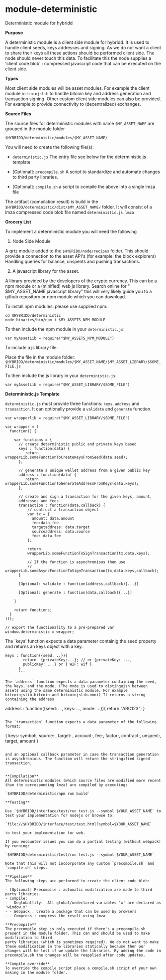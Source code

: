 # module-deterministic
Deterministic module for hybridd

**Purpose**

A deterministic module is a client side module for hybridd. It is used
to handle client seeds, keys addresses and signing. As we
do not want a client to share their keys all these actions should be
performed client side. The node should never touch this data.
To facilitate this the node supplies a 'client code blob' : compressed
javascript code that can be executed on the client side.

**Types**

Most client side modules will be asset modules. For example the client
module `bitcoinjslib` to handle bitcoin key and address generation and transaction signing.
Other custom client side modules can also be provided. For example to
provide connectivity to (decentralized) exchanges.

**Source Files**

The source files for deterministic modules with name `$MY_ASSET_NAME` are grouped in the module folder

`$HYBRIDD/deterministic/modules/$MY_ASSET_NAME/`

You will need to create the following file(s):

- `deterministic.js`              The entry file see below for the deterministic.js template

- [Optional]: `precompile.sh`         A script to standardize and
  automate changes to third party libraries.
- [Optional]: `compile.sh`            a script to compile the above into a single lmza file

The artifact (compilation result) is build in the
`$HYBRIDD/deterministic/dist/$MY_ASSET_NAME/` folder. It will consist of a lmza
compressed code blob file named `deterministic.js.lmza`


**Grocery List**

To implement a deterministic module you will need the following

1) Node Side Module

A qrtz module added to the `$HYBRIDD/node/recipes` folder.
This should provide a connection to the asset API's (for example: the block
explorers) Handling queries for balance, unspents and pushing transactions.

2) A javascript library for the asset.

A library provided by the developers of the crypto currency. This can
be a npm module or  a (minified) web js library. Search online for
" $MY_ASSET_NAME javascript library" this will very likely guide you
to a github repository or npm module which you can download.

To install npm modules: please use supplied npm:

```
cd $HYBRIDD/deterministic
node_binaries/bin/npm i $MY_ASSETS_NPM_MODULE
```

To then include the npm module in your `deterministic.js`:

```
var myAssetLib = require("$MY_ASSETS_NPM_MODULE")
```

To include a js library file:

Place the file in the module folder:
`$HYBRIDD/deterministic/modules/$MY_ASSET_NAME/$MY_ASSET_LIBRARY/$SOME_FILE.js`

To then include the js library in your `deterministic.js`:

```
var myAssetLib = require("$MY_ASSET_LIBRARY/$SOME_FILE")
```

**Deterministic.js Template**

`deterministic.js` must provide three functions: `keys`, `address` and
`transaction`.
It can optionally provide a `validate` and `generate` function.


```
var wrapperlib = require("$MY_ASSET_LIBRARY/$SOME_FILE")

var wrapper = (
  function() {

    var functions = {
      // create deterministic public and private keys based
      keys : function(data) {
         return wrapperLib.someFunctionToCreateKeysFromSeed(data.seed);
      },

      // generate a unique wallet address from a given public key
      address : function(data) {
         return wrapperLib.someFunctionToGenerateAddressFromKeys(data.keys);
      },

      // create and sign a transaction for the given keys, amount,
      addresses and fees
      transaction : function(data,callback) {
          // contruct a transaction object
          var tx = {
            amount: data.amount
            fee:data.fee
            targetaddress: data.target
            sourceaddress: data.source
            fee: data.fee
          };

          return
          wrapperLib.someFunctionToSignTransaction(tx,data.keys);

          // If the function is asynchronious then use
          // wrapperLib.someAsyncFunctionToSignTransaction(tx,data.keys,callback);
      }

      [Optional: validate : function(address,callback){...}]

      [Optional: generate : function(data,callback){...}]

    }

    return functions;
  }
)();

// export the functionality to a pre-prepared var
window.deterministic = wrapper;
```

The `keys' function expects a data parameter containig the seed
property and returns an keys object with a key.

```
keys : function({seed: ..}){
        return  {privateKey:...}; // or {privateKey: ...,
        publicKey: ...} or { WIF: wif }
      }
      ```

The `address` function expects a data parameter containing the seed,
the keys, and the mode. (The mode is used to distinguish between
assets using the same deterministic module. For example
bitcoinjslib.bitcoin and bitcoinjslib.omni) It returns a string
containing the address

```
address : function({seed: .. , keys: ..., mode: ...}){
  return "ABC123";
}
```

The `transaction` function expects a data parameter of the following
format:

```
{
      keys:
      symbol:,
      source: ,
      target: ,
      account:,
      fee:,
      factor:,
      contract:,
      unspent:,
      target,
      amount
}
```

and an optional callback parameter in case the transaction generation
is asynchronious. The function will return the stringified signed transaction.


**Compilation**
All deterministic modules (which source files are modified more recent
than the corresponding lmza) are compiled by executing:

`$HYBRIDD/deterministic/npm run build`

**Testing**

Use `$HYBRIDD/interface/test/run test.js --symbol $YOUR_ASSET_NAME` to
test your implementation for nodejs or browse to:

`file://$HYBRIDD/interface/test/test.html?symbol=$YOUR_ASSET_NAME`

to test your implementation for web.

If you encounter issues you can do a partial testing (without webpack)
by running:

`$HYBRIDD/deterministic/test/run test.js --symbol $YOUR_ASSET_NAME`

Note that this will not incoorporate any custom `precompile.sh` and
`compile.sh` steps.

**Pipeline**
The following steps are performed to create the client code blob:

- [Optional] Precompile : automatic modification are made to third
party libraries.
- Compile:
- - Degloballify:  All global/undeclared variables 'x' are declared as
'window.x'
- - Webpack : create a package that can be used by browsers
- - Compress : compress the result using lmza

**Precompile**
The precompile step is only executed if there's a precompile.sh
present in the module folder. This can and should be used to make modification to third
party libraries (which is sometimes required). We do not want to make
these modification in the libraries statically because then our
changes will be lost if we update the libraries. By adding the code in
precompile.sh the changes will be reapplied after code updates.

**Compile override**
To override the compile script place a compile.sh script of your own
making in the module folder.
